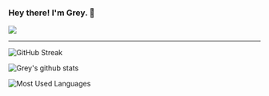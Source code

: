 ### Hey there! I'm Grey. 👋

![](https://komarev.com/ghpvc/?username=greyhere)

---

![GitHub Streak](https://github-readme-streak-stats.herokuapp.com?user=greyhere)

![Grey's github stats](https://github-readme-stats.vercel.app/api?username=greyhere&show_icons=true&count_private=true)

![Most Used Languages](https://github-readme-stats.vercel.app/api/top-langs/?username=greyhere&hide=HTML,CSS,Makefile,Dockerfile&layout=compact&langs_count=10)
